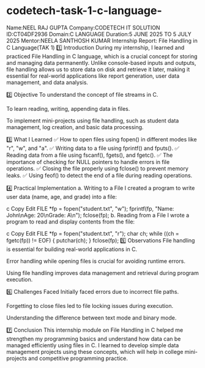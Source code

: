 # codetech-task-1-c-language-
Name:NEEL RAJ GUPTA
Company:CODETECH IT SOLUTION
ID:CT04DF2936
Domain:C LANGUAGE
Duration:5 JUNE 2025 TO 5 JULY 2025
Mentor:NEELA SANTHOSH KUMAR
Internship Report: File Handling in C Language(TAK 1)
1️⃣ Introduction
During my internship, I learned and practiced File Handling in C language, which is a crucial concept for storing and managing data permanently. Unlike console-based inputs and outputs, file handling allows us to store data on disk and retrieve it later, making it essential for real-world applications like report generation, user data management, and data analysis.

2️⃣ Objective
To understand the concept of file streams in C.

To learn reading, writing, appending data in files.

To implement mini-projects using file handling, such as student data management, log creation, and basic data processing.

3️⃣ What I Learned
✅ How to open files using fopen() in different modes like "r", "w", and "a".
✅ Writing data to a file using fprintf() and fputs().
✅ Reading data from a file using fscanf(), fgets(), and fgetc().
✅ The importance of checking for NULL pointers to handle errors in file operations.
✅ Closing the file properly using fclose() to prevent memory leaks.
✅ Using feof() to detect the end of a file during reading operations.

4️⃣ Practical Implementation
a. Writing to a File
I created a program to write user data (name, age, and grade) into a file:

c
Copy
Edit
FILE *fp = fopen("student.txt", "w");
fprintf(fp, "Name: John\nAge: 20\nGrade: A\n");
fclose(fp);
b. Reading from a File
I wrote a program to read and display contents from the file:

c
Copy
Edit
FILE *fp = fopen("student.txt", "r");
char ch;
while ((ch = fgetc(fp)) != EOF) {
    putchar(ch);
}
fclose(fp);
5️⃣ Observations
File handling is essential for building real-world applications in C.

Error handling while opening files is crucial for avoiding runtime errors.

Using file handling improves data management and retrieval during program execution.

6️⃣ Challenges Faced
Initially faced errors due to incorrect file paths.

Forgetting to close files led to file locking issues during execution.

Understanding the difference between text mode and binary mode.

7️⃣ Conclusion
This internship module on File Handling in C helped me strengthen my programming basics and understand how data can be managed efficiently using files in C. I learned to develop simple data management projects using these concepts, which will help in college mini-projects and competitive programming practice.
